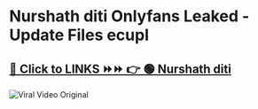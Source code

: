 
 # Nurshath diti Onlyfans Leaked - Update Files ecupl

## <h2><a href="https://clipsfans.com/Nurshath_diti&ref=git">🔗 Click to LINKS ⏩⏩ 👉 🟢 Nurshath diti </a></h2>

<a href="https://clipsfans.com/Nurshath_diti&ref=git" rel="nofollow" data-target="animated-image.originalLink"><img src="https://i.ibb.co.com/xMMVF88/686577567.gif" alt="Viral Video Original" style="max-width: 100%; display: inline-block;" data-target="animated-image.originalImage"></a>

